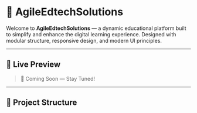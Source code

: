 # 🚀 AgileEdtechSolutions

Welcome to **AgileEdtechSolutions** — a dynamic educational platform built to simplify and enhance the digital learning experience. Designed with modular structure, responsive design, and modern UI principles.

---

## 📸 Live Preview

> 🚧 Coming Soon — Stay Tuned! 

---  

## 📁 Project Structure

